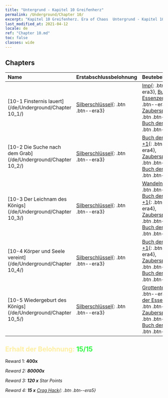 ```yaml
---
title: "Untergrund - Kapitel 10 Greifenherz"
permalink: /Underground/Chapter 10/
excerpt: "Kapitel 10 Greifenherz. Era of Chaos  Untergrund - Kapitel 10. Greifenherz"
last_modified_at: 2021-04-12
locale: de
ref: "Chapter 10.md"
toc: false
classes: wide
---
```


## Chapters

  | Name |  Erstabschlussbelohnung | Beutebelohnung |
  |:------------|:------------|:------------| 
  | [10-1 Finsternis lauert](/de/Underground/Chapter 10_1/) | [Silberschlüssel](/de/Items/con_693/){: .btn .btn--era3} | [Imp](/de/Items/unt_226/){: .btn .btn--era3}, [Buch der Essenzen +1](/de/Items/mat_46/){: .btn .btn--era4}, [Zauberspruchrollen](/de/Items/con_694/){: .btn .btn--era3}, [Buch der Essenzen](/de/Items/mat_39/){: .btn .btn--era4} |
  | [10-2 Die Suche nach dem Grab](/de/Underground/Chapter 10_2/) | [Silberschlüssel](/de/Items/con_693/){: .btn .btn--era3} | [Buch der Essenzen +1](/de/Items/mat_46/){: .btn .btn--era4}, [Zauberspruchrollen](/de/Items/con_694/){: .btn .btn--era3}, [Buch der Essenzen](/de/Items/mat_39/){: .btn .btn--era4} |
  | [10-3 Der Leichnam des Königs](/de/Underground/Chapter 10_3/) | [Silberschlüssel](/de/Items/con_693/){: .btn .btn--era3} | [Wandelnde Tote](/de/Items/unt_209/){: .btn .btn--era3}, [Buch der Essenzen +1](/de/Items/mat_46/){: .btn .btn--era4}, [Zauberspruchrollen](/de/Items/con_694/){: .btn .btn--era3}, [Buch der Essenzen](/de/Items/mat_39/){: .btn .btn--era4} |
  | [10-4 Körper und Seele vereint](/de/Underground/Chapter 10_4/) | [Silberschlüssel](/de/Items/con_693/){: .btn .btn--era3} | [Buch der Essenzen +1](/de/Items/mat_46/){: .btn .btn--era4}, [Zauberspruchrollen](/de/Items/con_694/){: .btn .btn--era3}, [Buch der Essenzen](/de/Items/mat_39/){: .btn .btn--era4} |
  | [10-5 Wiedergeburt des Königs](/de/Underground/Chapter 10_5/) | [Silberschlüssel](/de/Items/con_693/){: .btn .btn--era3} | [Grottenteufel](/de/Items/unt_230/){: .btn .btn--era4}, [Buch der Essenzen +1](/de/Items/mat_46/){: .btn .btn--era4}, [Zauberspruchrollen](/de/Items/con_694/){: .btn .btn--era3}, [Buch der Essenzen](/de/Items/mat_39/){: .btn .btn--era4} |


## <span style="color: #ffeea0">Erhalt der Belohnung: </span><span style="color: #27f73a">15/15</span>

 Reward 1:  **400x** <i class="fas fa-gem"/>

 Reward 2:  **80000x** <i class="fas fa-coins"/>

 Reward 3: **120 x** Star Points

 Reward 4: **15 x** [Crag Hack](/de/Items/her_375/){: .btn .btn--era5}


